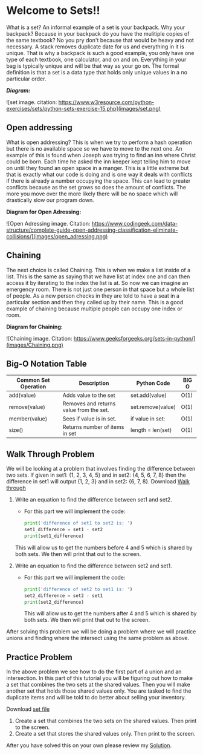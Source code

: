 # Welcome to Sets!!
What is a set? An informal example of a set is your backpack. Why your backpack? Because in your backpack do you have the mulitiple copies of the same textbook? No you pry don't because that would be heavy and not necessary. A stack removes duplicate date for us and everything in it is unique. That is why a backpack is such a good example, you only have one type of each textbook, one calculator, and on and on. Everything in your bag is typically unique and will be that way as your go on.  The formal definition is that a set is a data type that holds only unique values in a no particular order.

***Diagram:***

![set image. citation: https://www.w3resource.com/python-exercises/sets/python-sets-exercise-15.php](images/set.png)

## **Open addressing**
What is open addressing? This is when we try to perform a hash operation but there is no available space so we have to move to the next one. An example of this is found when Joseph was trying to find an inn where Christ could be born. Each time he asked the inn keeper kept telling him to move on until they found an open space in a manger. This is a little extreme but that is exactly what our code is doing and is one way it deals with conflicts if there is already a number occupying the space. This can lead to greater conflicts because as the set grows so does the amount of conflicts. The more you move over the more likely there will be no space which will drastically slow our program down. 

**Diagram for Open Adressing:**

![Open Adressing image. Citation: https://www.codingeek.com/data-structure/complete-guide-open-addressing-classification-eliminate-collisions/](images/open_adressing.png)



## **Chaining**
The next choice is called Chaining. This is when we make a list inside of a list. This is the same as saying that we have list at index one and can then access it by iterating to the index the list is at. So now we can imagine an emergency room. There is not just one person in that space but a whole list of people. As a new person checks in they are told to have a seat in a particular section and then they called up by their name. This is a good example of chaining because multiple people can occupy one index or room. 

**Diagram for Chaining:**

![Chaining image. Citation: https://www.geeksforgeeks.org/sets-in-python/](images/Chaining.png)

## **Big-O Notation Table**
| Common Set Operation  |  Description |  Python Code |  BIG O |  
|-------------------------|--------------|--------------|--------|
| add(value)             | Adds value to the set  | set.add(value)  | O(1)  |  |
| remove(value)  | Removes and returns value from the set.  | set.remove(value)  | O(1)  |   |
| member(value)  | Sees if value is in set.  |  if value in set: | O(1)  |   |
| size()  | Returns number of items in set  | length = len(set)  |  O(1) |   |

## **Walk Through Problem**
We will be looking at a problem that involves finding the difference between two sets. If given in set1: {1, 2, 3, 4, 5} and in set2: {4, 5, 6, 7, 8} then the difference in set1 will output {1, 2, 3} and in set2: {6, 7, 8}. Download [Walk through](walkthrough_set.py)

1. Write an equation to find the difference between set1 and set2.
    * For this part we will implement the code:
        ```python
        print('difference of set1 to set2 is: ')
        set1_difference = set1 - set2
        print(set1_difference)
        ```
    This will allow us to get the numbers before 4 and 5 which is shared by both sets. We then will print that out to the screen.

2. Write an equation to find the difference between set2 and set1.
    
    * For this part we will implement the code:
        ```python
        print('difference of set2 to set1 is: ')
        set2_difference = set2 - set1
        print(set2_difference)
        ```
        This will allow us to get the numbers after 4 and 5 which is shared by both sets. We then will print that out to the screen.

After solving this problem we will be doing a problem where we will practice unions and finding where the intersect using the same problem as above.

## **Practice Problem**
In the above problem we see how to do the first part of a union and an intersection. In this part of this tutorial you will be figuring out how to make a set that combines the two sets at the shared values. Then you will make another set that holds those shared values only. You are tasked to find the duplicate items and will be told to do better about selling your inventory.

Download [set file](set_practice.py)

1. Create a set that combines the two sets on the shared values. Then print to the screen.
2. Create a set that stores the shared values only. Then print to the screen.

After you have solved this on your own please review my [Solution](set_solution.py).